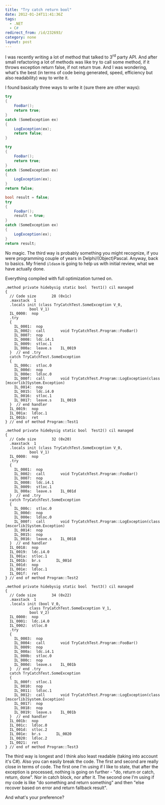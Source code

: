```yaml
---
title: "Try catch return bool"
date: 2012-01-24T11:41:36Z
tags:
  - .NET
  - C#
redirect_from: /id/232693/
category: none
layout: post
---
```

I was recently writing a lot of method that talked to 3<sup>rd</sup> party API. And after small refactoring a lot of methods was like try to call some method, if it throws exception return false, if not return true. And I was wondering, what's the best (in terms of code being generated, speed, efficiency but also readability) way to write it.

I found basically three ways to write it (sure there are other ways):

```csharp
try
{
	FooBar();
	return true;
}
catch (SomeException ex)
{
	LogException(ex);
	return false;
}
```

```csharp
try
{
	FooBar();
	return true;
}
catch (SomeException ex)
{
	LogException(ex);
}
return false;
```

```csharp
bool result = false;
try
{
	FooBar();
	result = true;
}
catch (SomeException ex)
{
	LogException(ex);
}
return result;
```

No magic. The third way is probably something you might recognize, if you were programming couple of years in Delphi/(Object)Pascal. Anyway, back to basics. My friend `ildasm` is going to help us with initial review, what we have actually done.

Everything compiled with full optimization turned on.

```text
.method private hidebysig static bool  Test1() cil managed
{
  // Code size       28 (0x1c)
  .maxstack  1
  .locals init (class TryCatchTest.SomeException V_0,
           bool V_1)
  IL_0000:  nop
  .try
  {
    IL_0001:  nop
    IL_0002:  call       void TryCatchTest.Program::FooBar()
    IL_0007:  nop
    IL_0008:  ldc.i4.1
    IL_0009:  stloc.1
    IL_000a:  leave.s    IL_0019
  }  // end .try
  catch TryCatchTest.SomeException
  {
    IL_000c:  stloc.0
    IL_000d:  nop
    IL_000e:  ldloc.0
    IL_000f:  call       void TryCatchTest.Program::LogException(class [mscorlib]System.Exception)
    IL_0014:  nop
    IL_0015:  ldc.i4.0
    IL_0016:  stloc.1
    IL_0017:  leave.s    IL_0019
  }  // end handler
  IL_0019:  nop
  IL_001a:  ldloc.1
  IL_001b:  ret
} // end of method Program::Test1
```

```text
.method private hidebysig static bool  Test2() cil managed
{
  // Code size       32 (0x20)
  .maxstack  1
  .locals init (class TryCatchTest.SomeException V_0,
           bool V_1)
  IL_0000:  nop
  .try
  {
    IL_0001:  nop
    IL_0002:  call       void TryCatchTest.Program::FooBar()
    IL_0007:  nop
    IL_0008:  ldc.i4.1
    IL_0009:  stloc.1
    IL_000a:  leave.s    IL_001d
  }  // end .try
  catch TryCatchTest.SomeException
  {
    IL_000c:  stloc.0
    IL_000d:  nop
    IL_000e:  ldloc.0
    IL_000f:  call       void TryCatchTest.Program::LogException(class [mscorlib]System.Exception)
    IL_0014:  nop
    IL_0015:  nop
    IL_0016:  leave.s    IL_0018
  }  // end handler
  IL_0018:  nop
  IL_0019:  ldc.i4.0
  IL_001a:  stloc.1
  IL_001b:  br.s       IL_001d
  IL_001d:  nop
  IL_001e:  ldloc.1
  IL_001f:  ret
} // end of method Program::Test2
```

```text
.method private hidebysig static bool  Test3() cil managed
{
  // Code size       34 (0x22)
  .maxstack  1
  .locals init (bool V_0,
           class TryCatchTest.SomeException V_1,
           bool V_2)
  IL_0000:  nop
  IL_0001:  ldc.i4.0
  IL_0002:  stloc.0
  .try
  {
    IL_0003:  nop
    IL_0004:  call       void TryCatchTest.Program::FooBar()
    IL_0009:  nop
    IL_000a:  ldc.i4.1
    IL_000b:  stloc.0
    IL_000c:  nop
    IL_000d:  leave.s    IL_001b
  }  // end .try
  catch TryCatchTest.SomeException
  {
    IL_000f:  stloc.1
    IL_0010:  nop
    IL_0011:  ldloc.1
    IL_0012:  call       void TryCatchTest.Program::LogException(class [mscorlib]System.Exception)
    IL_0017:  nop
    IL_0018:  nop
    IL_0019:  leave.s    IL_001b
  }  // end handler
  IL_001b:  nop
  IL_001c:  ldloc.0
  IL_001d:  stloc.2
  IL_001e:  br.s       IL_0020
  IL_0020:  ldloc.2
  IL_0021:  ret
} // end of method Program::Test3
```

The third way is longest and I think also least readable (taking into account it's C#). Also you can easily break the code. The first and second are really close in terms of code. The first one I'm using if I like to state, that after the exception is processed, nothing is going on further - "do, return or catch, return, done". Nor in catch block, nor after it. The second one I'm using if my code is like "do something and return something" and then "else recover based on error and return fallback result".

And what's your preference?

